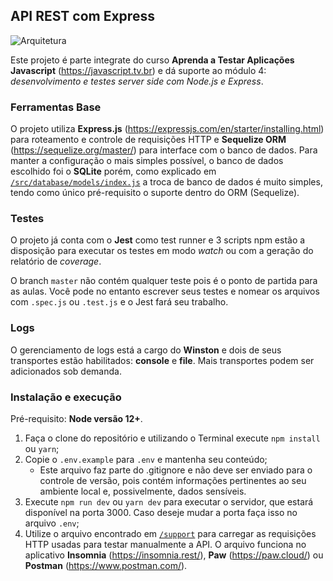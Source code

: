 ## API REST com Express

![Arquitetura](https://github.com/vedovelli/curso-javascript-testes-modulo-4/blob/master/support/Architecture.jpg?raw=true)

Este projeto é parte integrate do curso **Aprenda a Testar Aplicações Javascript** (https://javascript.tv.br) e dá suporte ao módulo 4: _desenvolvimento e testes server side com Node.js e Express_.

### Ferramentas Base

O projeto utiliza **Express.js** (https://expressjs.com/en/starter/installing.html) para roteamento e controle de requisições HTTP e **Sequelize ORM** (https://sequelize.org/master/) para interface com o banco de dados. Para manter a configuração o mais simples possível, o banco de dados escolhido foi o **SQLite** porém, como explicado em [`/src/database/models/index.js`](https://github.com/vedovelli/curso-javascript-testes-modulo-4/blob/master/src/database/models/index.js) a troca de banco de dados é muito simples, tendo como único pré-requisito o suporte dentro do ORM (Sequelize).

### Testes

O projeto já conta com o **Jest** como test runner e 3 scripts npm estão a disposição para executar os testes em modo _watch_ ou com a geração do relatório de _coverage_.

O branch `master` não contém qualquer teste pois é o ponto de partida para as aulas. Você pode no entanto escrever seus testes e nomear os arquivos com `.spec.js` ou `.test.js` e o Jest fará seu trabalho.

### Logs

O gerenciamento de logs está a cargo do **Winston** e dois de seus transportes estão habilitados: **console** e **file**. Mais transportes podem ser adicionados sob demanda.

### Instalação e execução

Pré-requisito: **Node versão 12+**.

1. Faça o clone do repositório e utilizando o Terminal execute `npm install` ou `yarn`;
2. Copie o `.env.example` para `.env` e mantenha seu conteúdo;
   - Este arquivo faz parte do .gitignore e não deve ser enviado para o controle de versão, pois contém informações pertinentes ao seu ambiente local e, possivelmente, dados sensíveis.
3. Execute `npm run dev` ou `yarn dev` para executar o servidor, que estará disponível na porta 3000. Caso deseje mudar a porta faça isso no arquivo `.env`;
4. Utilize o arquivo encontrado em [`/support`](https://github.com/vedovelli/curso-javascript-testes-modulo-4/blob/master/support/) para carregar as requisições HTTP usadas para testar manualmente a API. O arquivo funciona no aplicativo **Insomnia** (https://insomnia.rest/), **Paw** (https://paw.cloud/) ou **Postman** (https://www.postman.com/).
